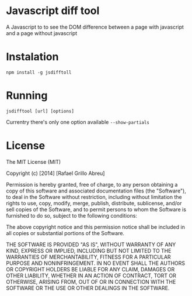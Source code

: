 Javascript diff tool
=========

A Javascript to to see the DOM difference between a page with javascript and a page without javascript


Instalation
==========
```npm install -g jsdifftoll```


Running
=========
```jsdifftool [url] [options]```

Currentry there's only one option available ```--show-partials```


License
========

The MIT License (MIT)

Copyright (c) [2014] [Rafael Grillo Abreu]

Permission is hereby granted, free of charge, to any person obtaining a copy
of this software and associated documentation files (the "Software"), to deal
in the Software without restriction, including without limitation the rights
to use, copy, modify, merge, publish, distribute, sublicense, and/or sell
copies of the Software, and to permit persons to whom the Software is
furnished to do so, subject to the following conditions:

The above copyright notice and this permission notice shall be included in all
copies or substantial portions of the Software.

THE SOFTWARE IS PROVIDED "AS IS", WITHOUT WARRANTY OF ANY KIND, EXPRESS OR
IMPLIED, INCLUDING BUT NOT LIMITED TO THE WARRANTIES OF MERCHANTABILITY,
FITNESS FOR A PARTICULAR PURPOSE AND NONINFRINGEMENT. IN NO EVENT SHALL THE
AUTHORS OR COPYRIGHT HOLDERS BE LIABLE FOR ANY CLAIM, DAMAGES OR OTHER
LIABILITY, WHETHER IN AN ACTION OF CONTRACT, TORT OR OTHERWISE, ARISING FROM,
OUT OF OR IN CONNECTION WITH THE SOFTWARE OR THE USE OR OTHER DEALINGS IN THE
SOFTWARE.
